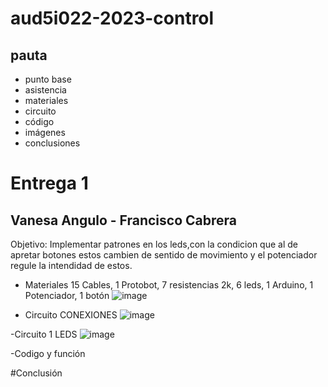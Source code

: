 # aud5i022-2023-control

## pauta

- punto base
- asistencia
- materiales
- circuito
- código
- imágenes
- conclusiones

 # Entrega 1
 ## Vanesa Angulo - Francisco Cabrera
 
 Objetivo: Implementar patrones en los leds,con la condicion que al de apretar botones estos cambien de sentido de movimiento y el potenciador regule la intendidad de estos.
 
 - Materiales
 15 Cables, 1 Protobot, 7 resistencias 2k, 6 leds, 1 Arduino, 1 Potenciador, 1 botón
 ![image](https://user-images.githubusercontent.com/128185941/235242841-5b873ea8-233b-453a-878a-46333a01f664.png)
 
 
 - Circuito CONEXIONES
  ![image](https://user-images.githubusercontent.com/128185941/235257312-8134a4fd-2029-4c86-85a4-fbafc3f6f227.png)
 
 
 -Circuito 1 LEDS
  ![image](https://user-images.githubusercontent.com/128185941/235253222-fbef52ba-b672-40a0-866e-6887cc68ec7f.png)
  
  -Codigo y función
  
  
  #Conclusión


